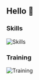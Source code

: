 ## Hello 👋

### Skills

![Skills](https://skillicons.dev/icons?i=html,css,scss,js,typescript,react,next,figma)

### Training

![Training](https://skillicons.dev/icons?i=astro,php,docker,Podman)
